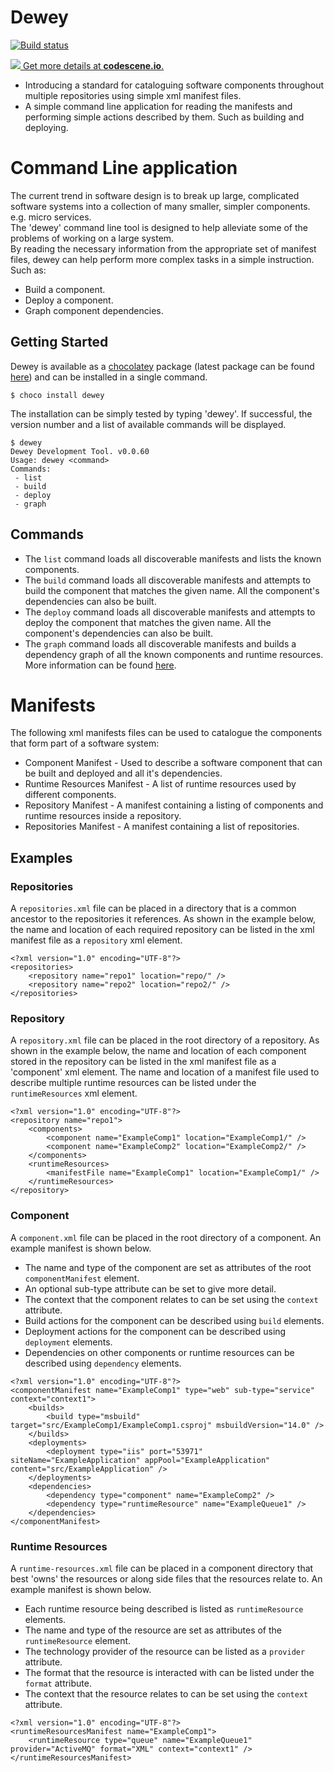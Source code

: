 Dewey
===

[![Build status](https://ci.appveyor.com/api/projects/status/ac9jreo07s3eb405?svg=true)](https://ci.appveyor.com/project/pburls/dewey)

[![](https://codescene.io/projects/204/status.svg) Get more details at **codescene.io**.](https://codescene.io/projects/204/jobs/latest-successful/results)

- Introducing a standard for cataloguing software components throughout multiple repositories using simple xml manifest files.
- A simple command line application for reading the manifests and performing simple actions described by them. Such as building and deploying.

# Command Line application
The current trend in software design is to break up large, complicated software systems into a collection of many smaller, simpler components. e.g. micro services.  
The 'dewey' command line tool is designed to help alleviate some of the problems of working on a large system.  
By reading the necessary information from the appropriate set of manifest files, dewey can help perform more complex tasks in a simple instruction. Such as:
- Build a component.
- Deploy a component.
- Graph component dependencies.

## Getting Started
Dewey is available as a [chocolatey](https://chocolatey.org/) package (latest package can be found [here](https://chocolatey.org/packages/dewey/)) and can be installed in a single command.
```
$ choco install dewey
```
The installation can be simply tested by typing 'dewey'. If successful, the version number and a list of available commands will be displayed.
```
$ dewey
Dewey Development Tool. v0.0.60
Usage: dewey <command>
Commands:
 - list
 - build
 - deploy
 - graph
```

## Commands
- The `list` command loads all discoverable manifests and lists the known components.
- The `build` command loads all discoverable manifests and attempts to build the component that matches the given name. All the component's dependencies can also be built.
- The `deploy` command loads all discoverable manifests and attempts to deploy the component that matches the given name. All the component's dependencies can also be built.
- The `graph` command loads all discoverable manifests and builds a dependency graph of all the known components and runtime resources. More information can be found [here](Dewey.Graph).

# Manifests
The following xml manifests files can be used to catalogue the components that form part of a software system:
- Component Manifest - Used to describe a software component that can be built and deployed and all it's dependencies.
- Runtime Resources Manifest - A list of runtime resources used by different components.
- Repository Manifest - A manifest containing a listing of components and runtime resources inside a repository.
- Repositories Manifest - A manifest containing a list of repositories.

## Examples
### Repositories
A `repositories.xml` file can be placed in a directory that is a common ancestor to the repositories it references.
As shown in the example below, the name and location of each required repository can be listed in the xml manifest file as a `repository` xml element.
```
<?xml version="1.0" encoding="UTF-8"?>
<repositories>
	<repository name="repo1" location="repo/" />
	<repository name="repo2" location="repo2/" />
</repositories>
```
### Repository
A `repository.xml` file can be placed in the root directory of a repository.
As shown in the example below, the name and location of each component stored in the repository can be listed in the xml manifest file as a 'component' xml element.
The name and location of a manifest file used to describe multiple runtime resources can be listed under the `runtimeResources` xml element.
```
<?xml version="1.0" encoding="UTF-8"?>
<repository name="repo1">
	<components>
		<component name="ExampleComp1" location="ExampleComp1/" />
		<component name="ExampleComp2" location="ExampleComp2/" />
	</components>
	<runtimeResources>
		<manifestFile name="ExampleComp1" location="ExampleComp1/" />
	</runtimeResources>
</repository>
```
### Component
A `component.xml` file can be placed in the root directory of a component.
An example manifest is shown below.
- The name and type of the component are set as attributes of the root `componentManifest` element.
- An optional sub-type attribute can be set to give more detail.
- The context that the component relates to can be set using the `context` attribute.
- Build actions for the component can be described using `build` elements.
- Deployment actions for the component can be described using `deployment` elements.
- Dependencies on other components or runtime resources can be described using `dependency` elements.
```
<?xml version="1.0" encoding="UTF-8"?>
<componentManifest name="ExampleComp1" type="web" sub-type="service" context="context1">
	<builds>
		<build type="msbuild" target="src/ExampleComp1/ExampleComp1.csproj" msbuildVersion="14.0" />
	</builds>
	<deployments>
		<deployment type="iis" port="53971" siteName="ExampleApplication" appPool="ExampleApplication" content="src/ExampleApplication" />
	</deployments>
	<dependencies>
		<dependency type="component" name="ExampleComp2" />
		<dependency type="runtimeResource" name="ExampleQueue1" />
	</dependencies>
</componentManifest>
```  
### Runtime Resources
A `runtime-resources.xml` file can be placed in a component directory that best 'owns' the resources or along side files that the resources relate to.
An example manifest is shown below.
- Each runtime resource being described is listed as `runtimeResource` elements.
- The name and type of the resource are set as attributes of the `runtimeResource` element.
- The technology provider of the resource can be listed as a `provider` attribute.
- The format that the resource is interacted with can be listed under the `format` attribute.
- The context that the resource relates to can be set using the `context` attribute.
```
<?xml version="1.0" encoding="UTF-8"?>
<runtimeResourcesManifest name="ExampleComp1">
	<runtimeResource type="queue" name="ExampleQueue1" provider="ActiveMQ" format="XML" context="context1" />
</runtimeResourcesManifest>
```
